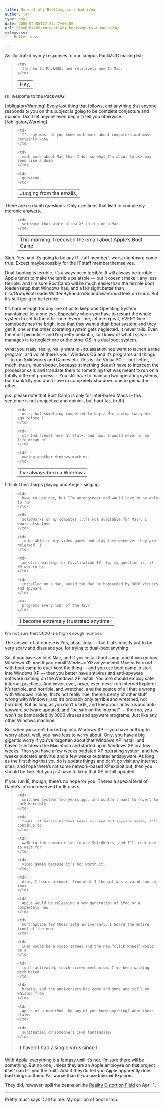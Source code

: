 ```yaml
---
title: More of why BootCamp is a bad idea
author: jay
type: post
date: 2006-04-05T17:56:47+00:00
url: /2006/04/05/more-of-why-bootcamp-is-a-bad-idea/
categories:
  - Reflections

---
```

As illustrated by my responses to our campus PackMUG mailing list:

> <table>
>   <tr>
>     <td>
>       Hey,
>     </td>
>     
>     <td>
>       I’m new to PackMUG, and relatively new to Mac.
>     </td>
>   </tr>
> </table>

Hi! welcome to the PackMUG!

[obligatoryWarning] Every last thing that follows, and anything that anyone responds to you on this subject is going to be complete conjecture and opinion. Don’t let anyone even begin to tell you otherwise. [/obligatoryWarning]

> <table>
>   <tr>
>     <td>
>       Judging from the emails,
>     </td>
>     
>     <td>
>       I’d say most of you know much more about computers and most certainly know
>     </td>
>     
>     <td>
>       much more about Mac than I do, so what I’m about to ask may seem like a dumb
>     </td>
>     
>     <td>
>       question.
>     </td>
>   </tr>
> </table>

There are no dumb questions. Only questions that lead to completely moronic answers.

> <table>
>   <tr>
>     <td>
>       This morning, I received the email about Apple’s Boot Camp
>     </td>
>     
>     <td>
>       software that would allow XP to run on a Mac.
>     </td>
>   </tr>
> </table>

Sigh. Yes. And it’s going to be any IT staff member’s worst nightmare come true. Except maybepossibly for the IT staff member themselves.

Dual-booting is terrible. It’s always been terrible. It will always be terrible. Apple tends to make the terrible palatable — but it doesn’t make it any less terrible. And I’m sure BootCamp will be much easier than the terrible boot loader/setup that Windows has, and a fair sight better than Lilo/Grub/BootLoaderWrittenByRandomScandavianLinuxGeek on Linux. But it’s still going to be terrible.

It’s hard enough for any one of us to keep one Operating System maintained, let alone two. Especially when you have to restart the whole system to get to the other one. Every time, let me repeat, EVERY time somebody has the bright idea that they want a dual-boot system, and they get it, one or the other operating system gets neglected. It never fails. Even the most pedantic – and I’m pretty pedantic, so I know of what I speak – manages to to neglect one or the other OS in a dual boot system.

What you really, really, really want is Virtualization You want to launch a little program, and volia! there’s your Windows OS and it’s programs and things — to run Solidworks and Games etc. This is like VirtualPC — but better, much, much, much better, because something doesn’t have to intercept the processor calls and translate them to something that was meant to run on a totally different processor. You still have to maintain two operating systems, but thankfully you don’t have to completely shutdown one to get to the other.

p.s. please note that Boot Camp is only for Intel-based Macs (– this sentence is not conjecture and opinion, but hard fast truth)

> <table>
>   <tr>
>     <td>
>       I’ve always been a Windows
>     </td>
>     
>     <td>
>       user, but something compelled to buy a Mac laptop two years ago before I
>     </td>
>     
>     <td>
>       started school here at State, and now, I would never in my life dream of
>     </td>
>     
>     <td>
>       owning another Windows machine.
>     </td>
>   </tr>
> </table>

I think I hear harps playing and Angels singing.

> <table>
>   <tr>
>     <td>
>       I become extremely frustrated anytime I
>     </td>
>     
>     <td>
>       have to use one, but I’m an engineer and would love to be able to run
>     </td>
>     
>     <td>
>       SolidWorks on my computer (it’s not available for Mac). I would also love
>     </td>
>     
>     <td>
>       to be able to buy video games and play them whenever they are released. I
>     </td>
>     
>     <td>
>       am still waiting for Civilization IV. So, my question is, if XP was to be
>     </td>
>     
>     <td>
>       installed on a Mac, would the Mac be bombarded by 3000 viruses and spyware
>     </td>
>     
>     <td>
>       programs every hour of the day?
>     </td>
>   </tr>
> </table>

I’m not sure that 3000 is a high enough number.

The answer of of course is Yes, absolutely. — but that’s mostly just to be very scary and dissuade you for trying to dual-boot anything.

So, if you have an Intel Mac, and if you install boot camp, and if you go buy Windows XP, and if you install Windows XP on your Intel Mac to be used with boot camp to dual-boot the thing — and you use boot camp to start into Windows XP — then you better have antivirus and anti-spyware software running on the Windows XP install. You also should employ safe internet practices. And never, ever, never, ever, never run Internet Explorer. It’s terrible, and horrible, and wretched, and the source of all that is wrong with Windows. (okay, that’s not really true, there’s plenty of other stuff wrong with Windows, and it’s probably only terrible and wretched, not horrible). But as long as you don’t use IE, and keep your antivirus and anti-spyware software updated, and “be safe on the internet” — then no, you won’t be bombarded by 3000 viruses and spyware programs. Just like any other Windows machine.

But when you aren’t booted up into Windows XP — you have nothing to worry about, well, you have less to worry about. Only, you have a big gigantic worry if you’ve forgotten about that Windows XP install, and haven’t shutdown the Macintosh and started up in Windows XP in a few weeks. Then you have a few weeks outdated XP operating system, and few weeks outdated antivirus and a few weeks outdated antispyware. As long as the first thing that you do is update things and don’t go visit any internet sites, and hope there’s not some network-based XP exploit out, then you should be fine. But you just have to keep that XP install updated.

If you run IE, though, there’s no hope for you. There’s a special level of Dante’s Inferno reserved for IE users.

> <table>
>   <tr>
>     <td>
>       I haven’t had a single virus since I
>     </td>
>     
>     <td>
>       switched systems two years ago, and wouldn’t want to revert to such horrible
>     </td>
>     
>     <td>
>       times. If having Windows means viruses and spyware again, I’ll continue to
>     </td>
>     
>     <td>
>       walk to the computer lab to use SolidWorks, and I’ll continue to wait for
>     </td>
>     
>     <td>
>       video games because it’s not worth it.
>     </td>
>     
>     <td>
>       Also, I heard a rumor, from what I thought was a valid source, that
>     </td>
>     
>     <td>
>       Apple would be releasing a new generation of iPod or a completely new
>     </td>
>     
>     <td>
>       contraption for their 30th anniversary. I heard the entire front of the new
>     </td>
>     
>     <td>
>       iPod would be a video screen and the new “click wheel” would be a
>     </td>
>     
>     <td>
>       touch-activated, touch-screen mechanism. I’ve been waiting with bated
>     </td>
>     
>     <td>
>       breath, and the anniversary has come and gone and still no whisper from
>     </td>
>     
>     <td>
>       Apple of a new iPod. Do any of you know anything? Were these claims
>     </td>
>     
>     <td>
>       substantial or someone’s iPod fantansies?
>     </td>
>   </tr>
> </table>

With Apple, everything is a fantasy until it’s not. I’m sure there will be something. But no one, unless they are an Apple employee on that project itself can tell you the truth. And if they do tell you Apple apparently does bad things to them. Far worse than if you use Internet Explorer.

They did, however, spill the beans on the  [Reality Distortion Field][1] on April 1.

* * *

Pretty much says it all for me. My opinion of boot camp.

 [1]: http://chuqui.typepad.com/teal_sunglasses/2006/04/what_i_do_for_a.html